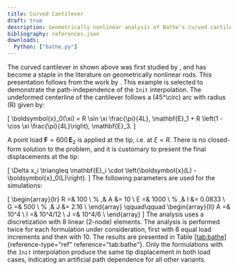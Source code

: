 ```yaml
---
title: Curved Cantilever
draft: true
description: Geometrically nonlinear analysis of Bathe's curved cantilever.
bibliography: references.json
downloads:
  Python: ["bathe.py"]
---
```



The curved cantilever in shown above was first studied by <cite key="bathe1979large"></cite>, and has
become a staple in the literature on geometrically nonlinear rods. 
This presentation follows from the work by <cite key="perez2024nonlinear"></cite>.
This example is selected to demonstrate the path-independence of the `Init`
interpolation. The undeformed centerline of the cantilever follows a
\(45^\circ\) arc with radius \(R\) given by:

\[
\boldsymbol{x}_0(\xi) = R \sin \xi \frac{\pi}{4L}\, \mathbf{E}_1 + R \left(1 - \cos \xi \frac{\pi}{4L}\right)\, \mathbf{E}_3.
\]

A point load $\boldsymbol{F} = 600 \, \mathbf{E}_2$ is applied at the
tip, i.e. at $\xi = R$. There is no closed-form solution to the problem,
and it is customary to present the final displacements at the tip:

\[
\Delta x_i \triangleq \mathbf{E}_i \cdot \left(\boldsymbol{x}(L) - \boldsymbol{x}_0(L)\right).
\]
The following parameters are used for the simulations:

\[
\begin{array}{lr}
    R  =& 100 \\ %   ,& A  &= 10 \\
    E  =& 1000 \\ %   ,& I  &= 0.0833 \\
    G  =& 500 \\ %   ,& J  &= 2.16 \\
\end{array}
\qquad\qquad
\begin{array}{ll}
    A  =& 10^4    \\
    I  =& 10^4/12 \\
    J  =& 10^4/6  \\
\end{array}
\]
The analysis uses a discretization with 8 linear (2-node) elements. 
The analysis is performed twice for each formulation under
consideration, first with 8 equal load increments and then with 10. 
The results are presented in Table [\[tab:bathe\]](#tab:bathe){reference-type="ref"
reference="tab:bathe"}. Only the formulations with the `Init`
interpolation produce the same tip displacement in both load cases,
indicating an artificial path dependence for all other variants.


